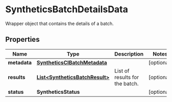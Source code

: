 # SyntheticsBatchDetailsData

Wrapper object that contains the details of a batch.

## Properties

| Name         | Type                                                              | Description                    | Notes      |
| ------------ | ----------------------------------------------------------------- | ------------------------------ | ---------- |
| **metadata** | [**SyntheticsCIBatchMetadata**](SyntheticsCIBatchMetadata.md)     |                                | [optional] |
| **results**  | [**List&lt;SyntheticsBatchResult&gt;**](SyntheticsBatchResult.md) | List of results for the batch. | [optional] |
| **status**   | **SyntheticsStatus**                                              |                                | [optional] |
